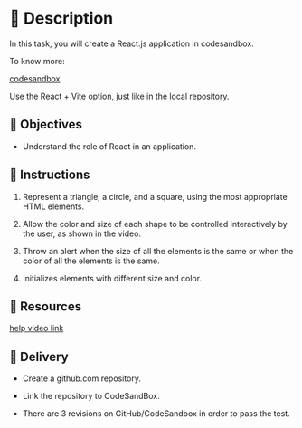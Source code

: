 # :page_with_curl: Description

In this task, you will create a React.js application in codesandbox.

To know more:

[codesandbox](https://codesandbox.io/docs/learn/getting-started/your-first-sandbox)

Use the React + Vite option, just like in the local repository.

## :dart: Objectives

- Understand the role of React in an application.

## :memo: Instructions

1. Represent a triangle, a circle, and a square, using the most appropriate HTML elements.

2. Allow the color and size of each shape to be controlled interactively by the user, as shown in the video.

3. Throw an alert when the size of all the elements is the same or when the color of all the elements is the same.

4. Initializes elements with different size and color.

## :movie_camera: Resources

[help video link](https://youtube.com/shorts/pd9SAG_rBpI)

## :truck: Delivery

- Create a github.com repository.

- Link the repository to CodeSandBox.

- There are 3 revisions on GitHub/CodeSandbox in order to pass the test.
